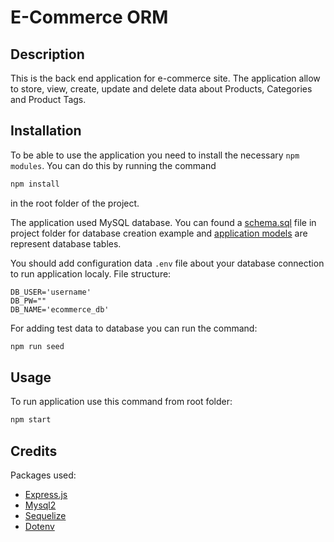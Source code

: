 # E-Commerce ORM

## Description

This is the back end application for e-commerce site. The application allow to store, view, create, update and delete data about Products, Categories and Product Tags.

## Installation

To be able to use the application you need to install the necessary `npm modules`. You can do this by running the command

```bash
npm install
```

in the root folder of the project.

The application used MySQL database. You can found a [schema.sql](./db/schema.sql) file in project folder for database creation example and [application models](./models) are represent database tables.

You should add configuration data `.env` file about your database connection to run application localy. File structure:

```
DB_USER='username'
DB_PW=""
DB_NAME='ecommerce_db'
```

For adding test data to database you can run the command:

```bash
npm run seed
```

## Usage

To run application use this command from root folder:

```bash
npm start
```

## Credits

Packages used:

- [Express.js](https://www.npmjs.com/package/express)
- [Mysql2](https://www.npmjs.com/package/mysql2)
- [Sequelize](https://www.npmjs.com/package/sequelize)
- [Dotenv](https://www.npmjs.com/package/dotenv)
